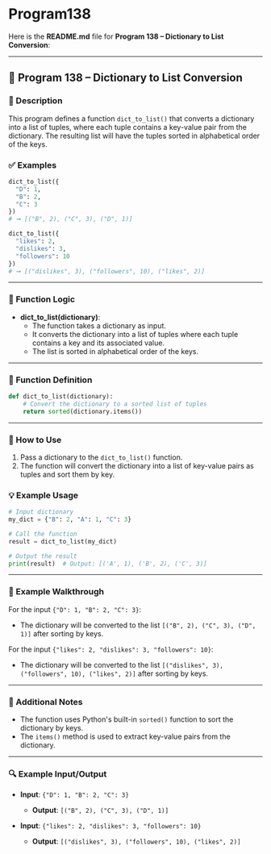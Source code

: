 # Program138
Here is the **README.md** file for **Program 138 – Dictionary to List Conversion**:

---

## 📘 Program 138 – Dictionary to List Conversion

### 📝 Description  

This program defines a function `dict_to_list()` that converts a dictionary into a list of tuples, where each tuple contains a key-value pair from the dictionary. The resulting list will have the tuples sorted in alphabetical order of the keys.

### ✅ Examples

```python
dict_to_list({
  "D": 1,
  "B": 2,
  "C": 3
})
# ➞ [("B", 2), ("C", 3), ("D", 1)]

dict_to_list({
  "likes": 2,
  "dislikes": 3,
  "followers": 10
})
# ➞ [("dislikes", 3), ("followers", 10), ("likes", 2)]
```

---

### 🧠 Function Logic

- **dict_to_list(dictionary)**:
  - The function takes a dictionary as input.
  - It converts the dictionary into a list of tuples where each tuple contains a key and its associated value.
  - The list is sorted in alphabetical order of the keys.

---

### 🧠 Function Definition

```python
def dict_to_list(dictionary):
    # Convert the dictionary to a sorted list of tuples
    return sorted(dictionary.items())
```

---

### 🔁 How to Use

1. Pass a dictionary to the `dict_to_list()` function.
2. The function will convert the dictionary into a list of key-value pairs as tuples and sort them by key.

### 💡 Example Usage

```python
# Input dictionary
my_dict = {"B": 2, "A": 1, "C": 3}

# Call the function
result = dict_to_list(my_dict)

# Output the result
print(result)  # Output: [('A', 1), ('B', 2), ('C', 3)]
```

---

### 🧠 Example Walkthrough

For the input `{"D": 1, "B": 2, "C": 3}`:

- The dictionary will be converted to the list `[("B", 2), ("C", 3), ("D", 1)]` after sorting by keys.

For the input `{"likes": 2, "dislikes": 3, "followers": 10}`:

- The dictionary will be converted to the list `[("dislikes", 3), ("followers", 10), ("likes", 2)]` after sorting by keys.

---

### 🧠 Additional Notes

- The function uses Python's built-in `sorted()` function to sort the dictionary by keys.
- The `items()` method is used to extract key-value pairs from the dictionary.

---

### 🔍 Example Input/Output

- **Input**: `{"D": 1, "B": 2, "C": 3}`
  - **Output**: `[("B", 2), ("C", 3), ("D", 1)]`

- **Input**: `{"likes": 2, "dislikes": 3, "followers": 10}`
  - **Output**: `[("dislikes", 3), ("followers", 10), ("likes", 2)]`
